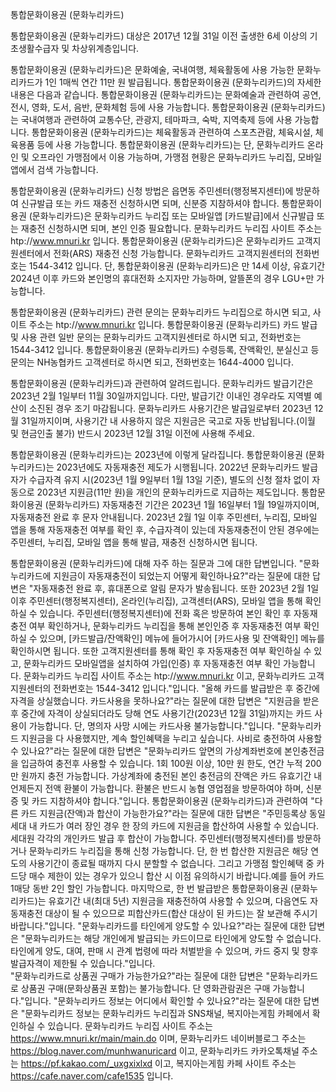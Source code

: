 통합문화이용권 (문화누리카드)

통합문화이용권 (문화누리카드) 대상은 2017년 12월 31일 이전 출생한 6세 이상의 기초생활수급자 및 차상위계층입니다.

통합문화이용권 (문화누리카드)은 문화예술, 국내여행, 체육활동에 사용 가능한 문화누리카드가 1인 1매씩 연간 11만 원 발급됩니다. 통합문화이용권 (문화누리카드)의 자세한 내용은 다음과 같습니다.
통합문화이용권 (문화누리카드)는 문화예술과 관련하여 공연, 전시, 영화, 도서, 음반, 문화체험 등에 사용 가능합니다.
통합문화이용권 (문화누리카드)는 국내여행과 관련하여 교통수단, 관광지, 테마파크, 숙박, 지역축제 등에 사용 가능합니다.
통합문화이용권 (문화누리카드)는 체육활동과 관련하여 스포츠관람, 체육시설, 체육용품 등에 사용 가능합니다.
통합문화이용권 (문화누리카드)는 단, 문화누리카드 온라인 및 오프라인 가맹점에서 이용 가능하며, 가맹점 현황은 문화누리카드 누리집, 모바일 앱에서 검색 가능합니다.

통합문화이용권 (문화누리카드) 신청 방법은 읍면동 주민센터(행정복지센터)에 방문하여 신규발급 또는 카드 재충전 신청하시면 되며, 신분증 지참하셔야 합니다. 통합문화이용권 (문화누리카드)은 문화누리카드 누리집 또는 모바일앱 [카드발급]에서 신규발급 또는 재충전 신청하시면 되며, 본인 인증 필요합니다. 문화누리카드 누리집 사이트 주소는 htp://www.mnuri.kr 입니다. 통합문화이용권 (문화누리카드)은 문화누리카드 고객지원센터에서 전화(ARS) 재충전 신청 가능합니다. 문화누리카드 고객지원센터의 전화번호는 1544-3412 입니다. 단, 통합문화이용권 (문화누리카드)은 만 14세 이상, 유효기간 2024년 이후 카드와 본인명의 휴대전화 소지자만 가능하며, 알뜰폰의 경우 LGU+만 가능합니다.

통합문화이용권 (문화누리카드) 관련 문의는 문화누리카드 누리집으로 하시면 되고, 사이트 주소는 htp://www.mnuri.kr 입니다.
통합문화이용권 (문화누리카드) 카드 발급 및 사용 관련 일반 문의는 문화누리카드 고객지원센터로 하시면 되고, 전화번호는 1544-3412 입니다.
통합문화이용권 (문화누리카드) 수령등록, 잔액확인, 분실신고 등 문의는 NH농협카드 고객센터로 하시면 되고, 전화번호는 1644-4000 입니다.

통합문화이용권 (문화누리카드)과 관련하여 알려드립니다.
문화누리카드 발급기간은 2023년 2월 1일부터 11월 30일까지입니다. 다만, 발급기간 이내인 경우라도 지역별 예산이 소진된 경우 조기 마감됩니다. 
문화누리카드 사용기간은 발급일로부터 2023년 12월 31일까지이며, 사용기간 내 사용하지 않은 지원금은 국고로 자동 반납됩니다.(이월 및 현금인출 불가) 반드시 2023년 12월 31일 이전에 사용해 주세요. 

통합문화이용권 (문화누리카드)는 2023년에 이렇게 달라집니다.
통합문화이용권 (문화누리카드)는 2023년에도 자동재충전 제도가 시행됩니다.
2022년 문화누리카드 발급자가 수급자격 유지 시(2023년 1월 9일부터 1월 13일 기준), 별도의 신청 절차 없이 자동으로 2023년 지원금(11만 원)을 개인의 문화누리카드로 지급하는 제도입니다. 통합문화이용권 (문화누리카드) 자동재충전 기간은 2023년 1월 16일부터 1월 19일까지이며, 자동재충전 완료 후 문자 안내됩니다. 2023년 2월 1일 이후 주민센터, 누리집, 모바일 앱을 통해 자동재충전 여부를 확인 후, 수급자격이 있는데 자동재충전이 안된 경우에는 주민센터, 누리집, 모바일 앱을 통해 발급, 재충전 신청하시면 됩니다.

통합문화이용권 (문화누리카드)에 대해 자주 하는 질문과 그에 대한 답변입니다.
"문화누리카드에 지원금이 자동재충전이 되었는지 어떻게 확인하나요?"라는 질문에 대한 답변은 "자동재충전 완료 후, 휴대폰으로 알림 문자가 발송됩니다. 또한 2023년 2월 1일 이후 주민센터(행정복지센터), 온라인(누리집), 고객센터(ARS), 모바일 앱을 통해 확인하실 수 있습니다. 주민센터(행정복지센터)에 전화 혹은 방문하여 본인 확인 후 자동재충전 여부 확인하거나, 문화누리카드 누리집을 통해 본인인증 후 자동재충전 여부 확인하실 수 있으며, [카드발급/잔액확인] 메뉴에 들어가시어 [카드사용 및 잔액확인] 메뉴를 확인하시면 됩니다. 또한 고객지원센터를 통해 확인 후 자동재충전 여부 확인하실 수 있고, 문화누리카드 모바일앱을 설치하여 가입(인증) 후 자동재충전 여부 확인 가능합니다. 문화누리카드 누리집 사이트 주소는 htp://www.mnuri.kr 이고, 문화누리카드 고객지원센터의 전화번호는 1544-3412 입니다."입니다.
"올해 카드를 발급받은 후 중간에 자격을 상실했습니다. 카드사용을 못하나요?"라는 질문에 대한 답변은 "지원금을 받은 후 중간에 자격이 상실되더라도 당해 연도 사용기간(2023년 12월 31일)까지는 카드 사용이 가능합니다. 단, 명의자 사망 시에는 카드사용 불가능합니다."입니다.
"문화누리카드 지원금을 다 사용했지만, 계속 할인혜택을 누리고 싶습니다. 사비로 충전하여 사용할 수 있나요?"라는 질문에 대한 답변은 "문화누리카드 앞면의 가상계좌번호에 본인충전금을 입금하여 충전후 사용할 수 있습니다. 1회 100원 이상, 10만 원 한도, 연간 누적 200만 원까지 충전 가능합니다. 가상계좌에 충전된 본인 충전금의 잔액은 카드 유효기간 내 언제든지 전액 환불이 가능합니다. 환불은 반드시 농협 영업점을 방문하여야 하며, 신분증 및 카드 지참하셔야 합니다."입니다.
통합문화이용권 (문화누리카드)과 관련하여 "다른 카드 지원금(잔액)과 합산이 가능한가요?"라는 질문에 대한 답변은 "주민등록상 동일 세대 내 카드가 여러 장인 경우 한 장의 카드에 지원금을 합산하여 사용할 수 있습니다. 세대원 각각의 개인카드 발급 후 합산이 가능합니다. 주민센터(행정복지센터)를 방문하거나 문화누리카드 누리집을 통해 신청 가능합니다. 단, 한 번 합산한 지원금은 해당 연도의 사용기간이 종료될 때까지 다시 분할할 수 없습니다. 그리고 가맹점 할인혜택 중 카드당 매수 제한이 있는 경우가 있으니 합산 시 이점 유의하시기 바랍니다.예를 들어 카드 1매당 동반 2인 할인 가능합니다. 마지막으로, 한 번 발급받은 통합문화이용권 (문화누리카드)는 유효기간 내(최대 5년) 지원금을 재충전하여 사용할 수 있으며, 다음연도 자동재충전 대상이 될 수 있으므로 피합산카드(합산 대상이 된 카드)는 잘 보관해 주시기 바랍니다."입니다.
"문화누리카드를 타인에게 양도할 수 있나요?"라는 질문에 대한 답변은 "문화누리카드는 해당 개인에게 발급되는 카드이므로 타인에게 양도할 수 없습니다. 타인에게 양도, 대여, 판매 시 관계 법령에 따라 처벌받을 수 있으며, 카드 중지 및 향후 발급자격이 제한될 수 있습니다."입니다.  
"문화누리카드로 상품권 구매가 가능한가요?"라는 질문에 대한 답변은 "문화누리카드로 상품권 구매(문화상품권 포함)는 불가능합니다. 단 영화관람권은 구매 가능합니다."입니다.
"문화누리카드 정보는 어디에서 확인할 수 있나요?"라는 질문에 대한 답변은 "문화누리카드 정보는 문화누리카드 누리집과 SNS채널, 복지아는게힘 카페에서 확인하실 수 있습니다. 문화누리카드 누리집 사이트 주소는 https://www.mnuri.kr/main/main.do 이며, 문화누리카드 네이버블로그 주소는 https://blog.naver.com/munhwanuricard 이고, 문화누리카드 카카오톡채널 주소는 https://pf.kakao.com/_uxgxixlxd 이고, 복지아는게힘 카페 사이트 주소는 https://cafe.naver.com/cafe1535 입니다.
